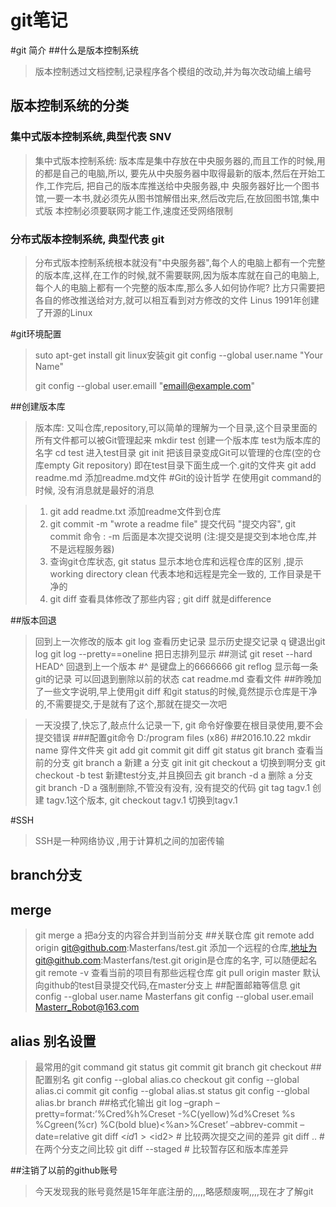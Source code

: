 # git笔记

#git 简介
##什么是版本控制系统
> 版本控制透过文档控制,记录程序各个模组的改动,并为每次改动编上编号
## 版本控制系统的分类
### 集中式版本控制系统,典型代表 SNV
> 集中式版本控制系统: 版本库是集中存放在中央服务器的,而且工作的时候,用的都是自己的电脑,所以,
> 要先从中央服务器中取得最新的版本,然后在开始工作,工作完后, 把自己的版本库推送给中央服务器,中
> 央服务器好比一个图书馆,一要一本书,就必须先从图书馆解借出来,然后改完后,在放回图书馆,集中式版
> 本控制必须要联网才能工作,速度还受网络限制
### 分布式版本控制系统, 典型代表 git
> 分布式版本控制系统根本就没有"中央服务器",每个人的电脑上都有一个完整的版本库,这样,在工作的时候,就不需要联网,因为版本库就在自己的电脑上, 每个人的电脑上都有一个完整的版本库,那么多人如何协作呢? 比方只需要把各自的修改推送给对方,就可以相互看到对方修改的文件
> Linus 1991年创建了开源的Linux

#git环境配置
> suto apt-get install git linux安装git
> git config --global user.name "Your Name"
>
> git config --global user.emaill "emaill@example.com"

##创建版本库
> 版本库: 又叫仓库,repository,可以简单的理解为一个目录,这个目录里面的所有文件都可以被Git管理起来
> mkdir test 创建一个版本库 test为版本库的名字
> cd test 进入test目录
> git init 把该目录变成Git可以管理的仓库(空的仓库empty Git repository) 即在test目录下面生成一个.git的文件夹
> git add readme.md 添加readme.md文件
#Git的设计哲学
> 在使用git command的时候, 没有消息就是最好的消息



> 1. git add readme.txt 添加readme文件到仓库
> 2. git commit -m "wrote a readme file" 提交代码 "提交内容",
	git commit 命令 : -m 后面是本次提交说明 (注:提交是提交到本地仓库,并不是远程服务器)
> 3. 查询git仓库状态, git status 显示本地仓库和远程仓库的区别 ,提示working directory clean 代表本地和远程是完全一致的, 工作目录是干净的
> 4. git diff 查看具体修改了那些内容 ; git diff 就是difference

##版本回退
> 回到上一次修改的版本 git log 查看历史记录 显示历史提交记录
> q 键退出git log 
> git log --pretty==oneline 把日志排列显示
> ##测试
> git reset --hard HEAD^ 回退到上一个版本
>#^ 是键盘上的6666666
> git reflog 显示每一条git的记录 可以回退到删除以前的状态
> cat readme.md 查看文件
##昨晚加了一些文字说明,早上使用git diff 和git status的时候,竟然提示仓库是干净的,不需要提交,于是就有了这个,那就在提交一次吧

> 一天没摸了,快忘了,敲点什么记录一下,
> git 命令好像要在根目录使用,要不会提交错误
###配置git命令 D:/program files (x86)
##2016.10.22
> mkdir name 穿件文件夹
> git add 
> git commit
> git diff
> git status
> git branch 查看当前的分支
> git branch a 新建 a 分支
> git init
> git checkout a 切换到啊分支
> git checkout -b test 新建test分支,并且换回去
> git branch -d a 删除 a 分支
> git branch -D a 强制删除,不管没有没有, 没有提交的代码
> git tag tagv.1 创建 tagv.1这个版本,
> git checkout tagv.1 切换到tagv.1

#SSH
> SSH是一种网络协议 ,用于计算机之间的加密传输


## branch分支

## merge
> git merge a 把a分支的内容合并到当前分支
##关联仓库
> git remote add origin git@github.com:Masterfans/test.git
> 添加一个远程的仓库,地址为git@github.com:Masterfans/test.git
> origin是仓库的名字, 可以随便起名
> git remote -v 查看当前的项目有那些远程仓库
> git pull origin master 
> 默认向github的test目录提交代码,在master分支上
##配置邮箱等信息
> git config --global user.name Masterfans
> git config --global user.email Masterr_Robot@163.com
## alias 别名设置
> 最常用的git command
> git status 
> git commit
> git branch
> git checkout
##配置别名
> git config --global alias.co checkout
> git config --global alias.ci commit
> git config --global alias.st status
> git config --global alias.br branch
##格式化输出
>git log –graph –pretty=format:’%Cred%h%Creset -%C(yellow)%d%Creset %s %Cgreen(%cr) %C(bold blue)<%an>%Creset’ –abbrev-commit –date=relative 
> git diff <$id1> <$id2>   # 比较两次提交之间的差异
> git diff <branch1>..<branch2> # 在两个分支之间比较 
> git diff --staged   # 比较暂存区和版本库差异


##注销了以前的github账号
> 今天发现我的账号竟然是15年年底注册的,,,,,略感颓废啊,,,,现在才了解git





